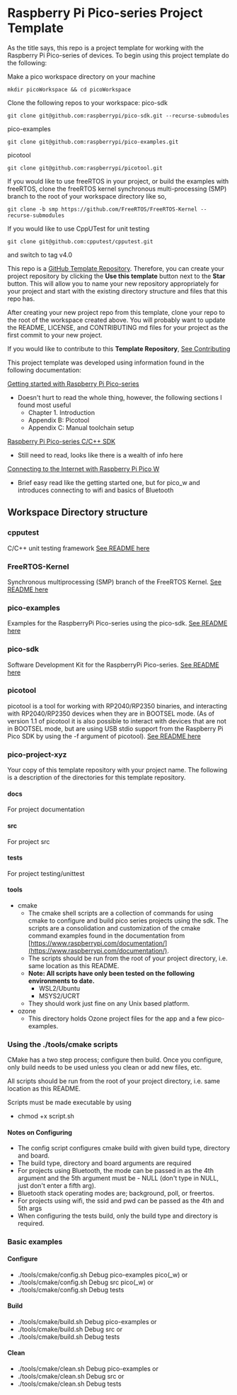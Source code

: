 # Raspberry Pi Pico-series Project Template

As the title says, this repo is a project template for working with the Raspberry Pi Pico-series of devices. To begin using this project template do the following:

Make a pico workspace directory on your machine 
````
mkdir picoWorkspace && cd picoWorkspace
````
Clone the following repos to your workspace:
pico-sdk
````
git clone git@github.com:raspberrypi/pico-sdk.git --recurse-submodules
````
pico-examples
````
git clone git@github.com:raspberrypi/pico-examples.git
````
picotool
````
git clone git@github.com:raspberrypi/picotool.git
````
If you would like to use freeRTOS in your project, or build the examples with freeRTOS, clone the freeRTOS kernel synchronous multi-processing (SMP) branch to the root of your workspace directory like so,
````
git clone -b smp https://github.com/FreeRTOS/FreeRTOS-Kernel --recurse-submodules
````
If you would like to use CppUTest for unit testing
````
git clone git@github.com:cpputest/cpputest.git
````
and switch to tag v4.0

This repo is a [GitHub Template Repository](https://docs.github.com/en/repositories/creating-and-managing-repositories/creating-a-template-repository).  Therefore, you can create your project repository by clicking the **Use this template** button next to the **Star** button.  This will allow you to name your new repository appropriately for your project and start with the existing directory structure and files that this repo has.  

After creating your new project repo from this template, clone your repo to the root of the workspace created above.  You will probably want to update the README, LICENSE, and CONTRIBUTING md files for your project as the first commit to your new project.

If you would like to contribute to this **Template Repository**, [See Contributing](CONTRIBUTING.md)

This project template was developed using information found in the following documentation:

[Getting started with Raspberry Pi Pico-series](https://datasheets.raspberrypi.com/pico/getting-started-with-pico.pdf)
- Doesn't hurt to read the whole thing, however, the following sections I found most useful
    - Chapter 1. Introduction
    - Appendix B: Picotool
    - Appendix C: Manual toolchain setup

[Raspberry Pi Pico-series C/C++ SDK](https://datasheets.raspberrypi.com/pico/raspberry-pi-pico-c-sdk.pdf)
- Still need to read, looks like there is a wealth of info here

[Connecting to the Internet with Raspberry Pi Pico W](https://datasheets.raspberrypi.com/picow/connecting-to-the-internet-with-pico-w.pdf)
- Brief easy read like the getting started one, but for pico_w and introduces connecting to wifi and basics of Bluetooth

## Workspace Directory structure

### cpputest

C/C++ unit testing framework
[See README here](https://github.com/cpputest/cpputest)
### FreeRTOS-Kernel

Synchronous multiprocessing (SMP) branch of the FreeRTOS Kernel.
[See README here](https://github.com/FreeRTOS/FreeRTOS-Kernel)

### pico-examples

Examples for the RaspberryPi Pico-series using the pico-sdk.
[See README here](https://github.com/raspberrypi/pico-examples)

### pico-sdk

Software Development Kit for the RaspberryPi Pico-series.
[See README here](https://github.com/raspberrypi/pico-sdk)

### picotool
picotool is a tool for working with RP2040/RP2350 binaries, and interacting with RP2040/RP2350 devices when they are in BOOTSEL mode. (As of version 1.1 of picotool it is also possible to interact with devices that are not in BOOTSEL mode, but are using USB stdio support from the Raspberry Pi Pico SDK by using the -f argument of picotool).
[See README here](https://github.com/raspberrypi/picotool)

### pico-project-xyz

Your copy of this template repository with your project name.  The following is a description of the directories for this template repository.

#### docs

For project documentation

#### src

For project src

#### tests

For project testing/unittest

#### tools
- cmake
    - The cmake shell scripts are a collection of commands for using cmake to configure and build pico series projects using the sdk.  The scripts are a consolidation and customization of the cmake command examples found in the documentation from [https://www.raspberrypi.com/documentation/](https://www.raspberrypi.com/documentation/).
    - The scripts should be run from the root of your project directory, i.e. same location as this README.
    - **Note: All scripts have only been tested on the following environments to date.**
        - WSL2/Ubuntu
        - MSYS2/UCRT  
    - They should work just fine on any Unix based platform.
- ozone
    - This directory holds Ozone project files for the app and a few pico-examples.

### Using the ./tools/cmake scripts

CMake has a two step process; configure then build.  Once you configure, only build needs to be used unless you clean or add new files, etc.

All scripts should be run from the root of your project directory, i.e. same location as this README.

Scripts must be made executable by using
- chmod +x script.sh

#### Notes on Configuring
- The config script configures cmake build with given build type, directory and board.
- The build type, directory and board arguments are required 
- For projects using Bluetooth, the mode can be passed in as the 4th argument and the 5th argument must be - NULL (don't type in NULL, just don't enter a fifth arg).
- Bluetooth stack operating modes are; background, poll, or freertos.
- For projects using wifi, the ssid and pwd can be passed as the 4th and 5th args
- When configuring the tests build, only the build type and directory is required.

### Basic examples 

#### Configure

- ./tools/cmake/config.sh Debug pico-examples pico(_w)
or
- ./tools/cmake/config.sh Debug src pico(_w)
or
- ./tools/cmake/config.sh Debug tests

#### Build

- ./tools/cmake/build.sh Debug pico-examples
or
- ./tools/cmake/build.sh Debug src
or
- ./tools/cmake/build.sh Debug tests

#### Clean

- ./tools/cmake/clean.sh Debug pico-examples
or
- ./tools/cmake/clean.sh Debug src
or
- ./tools/cmake/clean.sh Debug tests

